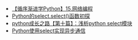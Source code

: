 - [【循序渐进学Python】15.网络编程](http://www.cnblogs.com/IPrograming/p/Python-socket.html)
- [Python的select.select()函数初探](http://blog.csdn.net/vito21/article/details/53319306)
- [python成长之路【第十篇】：浅析python select模块](http://www.cnblogs.com/wooya/p/5898694.html)
- [Python使用select实现异步通信](http://www.linuxidc.com/Linux/2014-02/97152.htm)